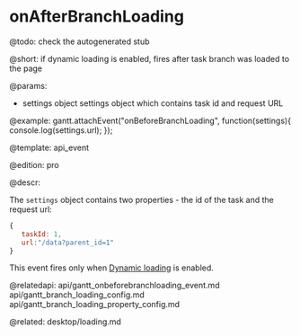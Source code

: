 onAfterBranchLoading
=============

@todo:
	check the autogenerated stub

@short:  if dynamic loading is enabled, fires after task branch was loaded to the page
	

@params:
- settings	object	settings object which contains task id and request URL

@example:
gantt.attachEvent("onBeforeBranchLoading", function(settings){
	console.log(settings.url);
});

@template:	api_event

@edition: pro

@descr:

The `settings` object contains two properties - the id of the task and the request url:

~~~js
{
   taskId: 1,
   url:"/data?parent_id=1"
}
~~~

This event fires only when [Dynamic loading](desktop/loading.md) is enabled.

@relatedapi:
api/gantt_onbeforebranchloading_event.md
api/gantt_branch_loading_config.md
api/gantt_branch_loading_property_config.md

@related:
desktop/loading.md